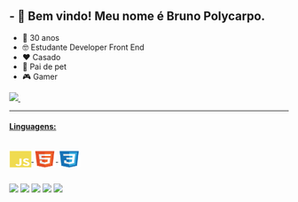 ## - 👋 Bem vindo! Meu nome é Bruno Polycarpo.

* 🔋  30 anos 
* 🤓 Estudante Developer Front End
* ❤️ Casado
* 🐶 Pai de pet
* 🎮 Gamer



<div>
  <a href="https://github.com/brunopolyc">
  <img height="180em" src="https://github-readme-stats.vercel.app/api?username=brunopolyc&show_icons=true&theme=react&include_all_commits=true&count_private=true"/>
  <img heigth="180em" scr="https://github-readme-stats.vercel.app/api/top-langs/?username=brunopolyc&layout=compact"/>  
</div>
  
<hr>
 
  #### Linguagens:
  
<div style="display: inline_block"><br>
  <img align="center" alt="Bru-Js" height="30" width="40" src="https://raw.githubusercontent.com/devicons/devicon/master/icons/javascript/javascript-plain.svg">
  <img align="center" alt="Bru-HTML" height="30" width="40" src="https://raw.githubusercontent.com/devicons/devicon/master/icons/html5/html5-original.svg">
  <img align="center" alt="Bru-CSS" height="30" width="40" src="https://raw.githubusercontent.com/devicons/devicon/master/icons/css3/css3-original.svg">
  
  
  </div>
  
##
  
  <div> 
  <a href="https://instagram.com/brunopolycarpo_" target="_blank"><img src="https://img.shields.io/badge/-Instagram-%23E4405F?style=for-the-badge&logo=instagram&logoColor=white" target="_blank"></a>
 	<a href="https://www.twitch.tv/iamduckman_" target="_blank"><img src="https://img.shields.io/badge/Twitch-9146FF?style=for-the-badge&logo=twitch&logoColor=white" target="_blank"></a>
  <a href = "mailto:dev.brunop@gmail.com"><img src="https://img.shields.io/badge/-Gmail-%23333?style=for-the-badge&logo=gmail&logoColor=white" target="_blank"></a>
  <a href= "https://www.linkedin.com/in/bruno-polycarpo-7a12153b/" target="_blank"><img src="https://img.shields.io/badge/-LinkedIn-%230077B5?style=for-the-badge&logo=linkedin&logoColor=white" target="_blank"></a> 
  <a href= "https://www.facebook.com/bruno.polycarpo.7"><img src="https://img.shields.io/badge/Facebook-1877F2?style=for-the-badge&logo=facebook&logoColor=white" targuet="_blank"></a>

</div>
